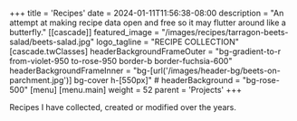 +++
title = 'Recipes'
date = 2024-01-11T11:56:38-08:00
description = "An attempt at making recipe data open and free so it may flutter around like a butterfly."
[[cascade]]
  featured_image = "/images/recipes/tarragon-beets-salad/beets-salad.jpg"
  logo_tagline = "RECIPE COLLECTION"
  [cascade.twClasses]
    headerBackgroundFrameOuter = "bg-gradient-to-r from-violet-950 to-rose-950 border-b border-fuchsia-600"
    headerBackgroundFrameInner = "bg-[url('/images/header-bg/beets-on-parchment.jpg')] bg-cover h-[550px]"
    # headerBackground = "bg-rose-500"
[menu]
 [menu.main]
  weight = 52
  parent = 'Projects'
+++

Recipes I have collected, created or modified over the years.

<!-- I get very frustrated by the recipe websites out there today. The ones that dominate in the search results are usually SEO over-engineered pages with too-long content describing all sorts of different things you really don't care about, with too many confusing ads mixed-in. -->
